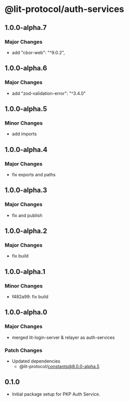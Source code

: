 # @lit-protocol/auth-services

## 1.0.0-alpha.7

### Major Changes

- add "cbor-web": "^9.0.2",

## 1.0.0-alpha.6

### Major Changes

- add "zod-validation-error": "^3.4.0"

## 1.0.0-alpha.5

### Minor Changes

- add imports

## 1.0.0-alpha.4

### Major Changes

- fix exports and paths

## 1.0.0-alpha.3

### Major Changes

- fix and publish

## 1.0.0-alpha.2

### Major Changes

- fix build

## 1.0.0-alpha.1

### Minor Changes

- f482a99: fix build

## 1.0.0-alpha.0

### Major Changes

- merged lit-login-server & relayer as auth-services

### Patch Changes

- Updated dependencies
  - @lit-protocol/constants@8.0.0-alpha.5

## 0.1.0

- Initial package setup for PKP Auth Service.
